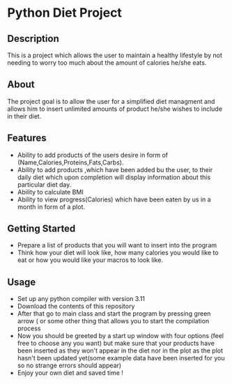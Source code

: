 # Python Diet Project

## Description
This is a project which allows the user 
to maintain a healthy lifestyle by not needing to worry too much about the amount of calories he/she eats.
##

## About
The project goal is to allow the user for a simplified diet managment and allows him to insert unlimited amounts of product he/she wishes to include in their diet.
##

## Features
- Ability to add products of the users desire in form of (Name,Calories,Proteins,Fats,Carbs).
- Ability to add products ,which have been added bu the user, to their daily diet which upon completion will display information about this particular diet day.
- Ability to calculate BMI 
- Ability to view progress(Calories) which have been eaten by us in a month in form of a plot.
##

## Getting Started
- Prepare a list of products that you will want to insert into the program
- Think how your diet will look like, how many calories you would like to eat or how you would like your macros to look like.
##

## Usage
- Set up any python compiler with version 3.11
- Download the contents of this repository
- After that go to main class and start the program by pressing green arrow ( or some other thing that allows you to start the compilation process
- Now you should be greeted by a start up window with four options (feel free to choose any you want) but make sure that your products have been inserted as they won't appear in the diet nor in the plot as the plot hasn't been updated yet(some example data have been inserted for you so no strange errors should appear)
- Enjoy your own diet and saved time !
## 

